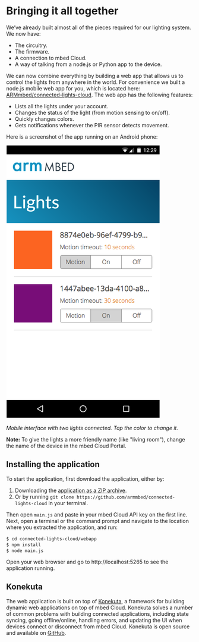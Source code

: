 # Bringing it all together

We’ve already built almost all of the pieces required for our lighting system. We now have:

* The circuitry.
* The firmware.
* A connection to mbed Cloud.
* A way of talking from a node.js or Python app to the device.

We can now combine everything by building a web app that allows us to control the lights from anywhere in the world. For convenience we built a node.js mobile web app for you, which is located here: [ARMmbed/connected-lights-cloud](https://github.com/ARMmbed/connected-lights-cloud/tree/master/webapp). The web app has the following features:

* Lists all the lights under your account.
* Changes the status of the light (from motion sensing to on/off).
* Quickly changes colors.
* Gets notifications whenever the PIR sensor detects movement.

Here is a screenshot of the app running on an Android phone:


![Screenshot of the light control interface](assets/lights15.png)

*Mobile interface with two lights connected. Tap the color to change it.*

<span class="notes">**Note:** To give the lights a more friendly name (like "living room"), change the name of the device in the mbed Cloud Portal.</notes>

## Installing the application

To start the application, first download the application, either by:

1. Downloading the [application as a ZIP archive](https://github.com/ARMmbed/connected-lights-cloud/archive/master.zip).
1. Or by running `git clone https://github.com/armmbed/connected-lights-cloud` in your terminal.

Then open ``main.js`` and paste in your mbed Cloud API key on the first line. Next, open a terminal or the command prompt and navigate to the location where you extracted the application, and run:

```
$ cd connected-lights-cloud/webapp
$ npm install
$ node main.js
```

Open your web browser and go to http://localhost:5265 to see the application running.

## Konekuta

The web application is built on top of [Konekuta](https://github.com/armmbed/konekuta/tree/cloud), a framework for building dynamic web applications on top of mbed Cloud. Konekuta solves a number of common problems with building connected applications, including state syncing, going offline/online, handling errors, and updating the UI when devices connect or disconnect from mbed Cloud. Konekuta is open source and available on [GitHub](https://github.com/armmbed/konekuta/tree/cloud).
